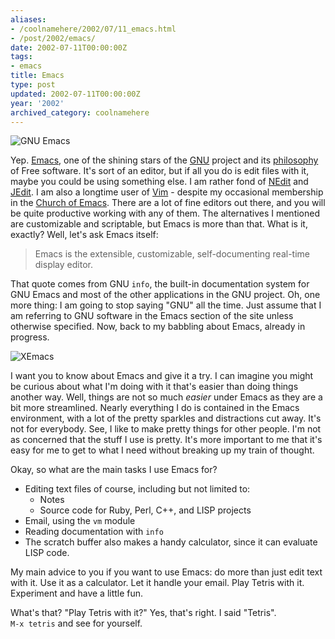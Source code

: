 ```yaml
---
aliases:
- /coolnamehere/2002/07/11_emacs.html
- /post/2002/emacs/
date: 2002-07-11T00:00:00Z
tags:
- emacs
title: Emacs
type: post
updated: 2002-07-11T00:00:00Z
year: '2002'
archived_category: coolnamehere
---
```

<!--more-->
![GNU Emacs](/img/2002/emacs-logo.png)

Yep. [Emacs](http://www.gnu.org/software/emacs/), one of the shining stars of 
the [GNU](http://www.gnu.org/) project and its 
[philosophy](http://www.gnu.org/philosophy/philosophy.html) of Free software. 
It's sort of an editor, but if all you do is edit files with it, maybe you 
could be using something else. I am rather fond of [NEdit](http://www.nedit.org/) 
and [JEdit](http://www.jedit.org/). I am also a longtime user of 
[Vim](http://www.vim.org/) - despite my occasional membership in the [Church of 
Emacs](http://www.dina.dk/~abraham/religion/).  There are a lot of fine 
editors out there, and you will be quite productive working with any of them. 
The alternatives I mentioned are customizable and scriptable, but Emacs is 
more than that. What is it, exactly? Well, let's ask Emacs itself:
        
> Emacs is the extensible, customizable, self-documenting real-time display editor.

That quote comes from GNU `info`, the built-in documentation system for GNU 
Emacs and most of the other applications in the GNU project. Oh, one more 
thing: I am going to stop saying "GNU" all the time. Just assume that I am 
referring to GNU software in the Emacs section of the site unless otherwise 
specified. Now, back to my babbling about Emacs, already in progress.

![XEmacs](/img/2002/xemacs-logo.png)

I want you to know about Emacs and give it a try. I can imagine you might be 
curious about what I'm doing with it that's easier than doing things another 
way. Well, things are not so much *easier* under Emacs as they are a bit more 
streamlined. Nearly everything I do is contained in the Emacs environment, 
with a lot of the pretty sparkles and distractions cut away.  It's not for 
everybody. See, I like to make pretty things for other people.  I'm not as 
concerned that the stuff I use is pretty. It's more important to me that it's 
easy for me to get to what I need without breaking up my train of thought.

Okay, so what are the main tasks I use Emacs for?

* Editing text files of course, including but not limited to:
  * Notes
  * Source code for Ruby, Perl, C++, and LISP projects
* Email, using the `vm` module
* Reading documentation with `info`
* The scratch buffer also makes a handy calculator, since it can evaluate LISP code.

My main advice to you if you want to use Emacs: do more than just edit text 
with it. Use it as a calculator. Let it handle your email. Play Tetris with 
it. Experiment and have a little fun. 

What's that? "Play Tetris with it?" Yes, that's right. I said "Tetris".  
`M-x tetris` and see for yourself.


